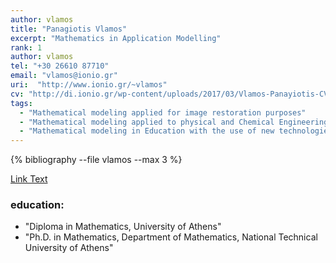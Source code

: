 ```yaml
---
author: vlamos
title: "Panagiotis Vlamos"
excerpt: "Mathematics in Application Modelling"
rank: 1
author: vlamos
tel: "+30 26610 87710"
email: "vlamos@ionio.gr"
uri:  "http://www.ionio.gr/~vlamos"
cv: "http://di.ionio.gr/wp-content/uploads/2017/03/Vlamos-Panayiotis-CV-2016.pdf"
tags:
  - "Mathematical modeling applied for image restoration purposes"
  - "Mathematical modeling applied to physical and Chemical Engineering problems"
  - "Mathematical modeling in Education with the use of new technologies"
---
```


{% bibliography --file vlamos --max 3 %}

<a href="http://localhost:4000/scholardi/scholars0/vlamos/" class="btn btn--primary">Link Text</a>

### education:
  - "Diploma in Mathematics, University of Athens"
  - "Ph.D. in Mathematics, Department of Mathematics, National Technical University of Athens"

